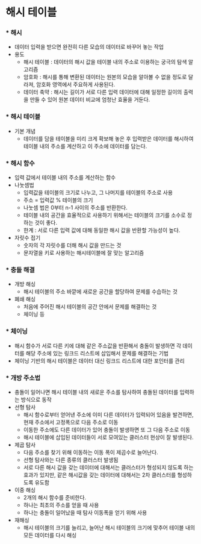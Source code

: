# 해시 테이블
### * 해시
* 데이터 입력을 받으면 완전히 다른 모습의 데이터로 바꾸어 놓는 작업
* 용도
  - 해시 테이블
    : 데이터의 해시 값을 테이블 내의 주소로 이용하는 궁극의 탐색 알고리즘
  - 암호화
    : 해시를 통해 변환된 데이터는 원본의 모습을 알아볼 수 없을 정도로 달라져, 암호화 영역에서 주요하게 사용된다.
  - 데이터 축약
    : 해시는 길이가 서로 다른 입력 데이터에 대해 일정한 길이의 출력을 만들 수 있어 원본 데이터 비교에 엄청난 효율을 거둔다.

### * 해시 테이블 
* 기본 개념
  - 데이터를 담을 테이블을 미리 크게 확보해 놓은 후 입력받은 데이터를 해시하여 테이블 내의 주소를 계산하고 이 주소에 데이터를 담는다.
    
### * 해시 함수
* 입력 값에서 테이블 내의 주소를 계산하는 함수
* 나눗셈법
  - 입력값을 테이블의 크기로 나누고, 그 나머지를 테이블의 주소로 사용
  - 주소 = 입력값 % 테이블의 크기
  - 나눗셈 법은 0부터 n-1 사이의 주소를 반환한다.
  - 테이블 내의 공간을 효율적으로 사용하기 위해서는 테이블의 크기를 소수로 정하는 것이 좋다.
  - 한계 : 서로 다른 입력 값에 대해 동일한 해시 값을 반환할 가능성이 높다.
* 자릿수 접기
  - 숫자의 각 자릿수를 더해 해시 값을 만드는 것
  - 문자열을 키로 사용하는 해시테이블에 잘 맞는 알고리즘

### * 충돌 해결
* 개방 해싱
  - 해시 테이블의 주소 바깥에 새로운 공간을 할당하여 문제를 수습하는 것
* 폐쇄 해싱 
  - 처음에 주어진 해시 테이블의 공간 안에서 문제를 해결하는 것
  - 체이닝 등

### * 체이닝
* 해시 함수가 서로 다른 키에 대해 같은 주소값을 반환해서 충돌이 발생하면 각 데이터를 해당 주소에 있는 링크드 리스트에 삽입해서 문제를 해결하는 기법
* 체이닝 기반의 해시 테이블은 데이터 대신 링크드 리스트에 대한 포인터를 관리

### * 개방 주소법
* 충돌이 일어나면 해시 테이블 내의 새로운 주소를 탐사하여 충돌된 데이터를 입력하는 방식으로 동작
* 선형 탐사
  - 해시 함수로부터 얻어낸 주소에 이미 다른 데이터가 입력되어 있음을 발견하면, 현재 주소에서 고정폭으로 다음 주소로 이동
  - 이동한 주소에도 다른 데이터가 있어 충돌이 발생하면 또 그 다음 주소로 이동
  - 해시 테이블에 삽입된 데이터들이 서로 모여있는 클러스터 현상이 잘 발생된다.
* 제곱 탐사
  - 다음 주소를 찾기 위해 이동하는 이동 폭이 제곱수로 늘어난다.
  - 선형 탐사와는 다른 종류의 클러스터 발생됨
  - 서로 다른 해시 값을 갖는 데이터에 대해서는 클러스터가 형성되지 않도록 하는 효과가 있지만, 같은 해시값을 갖는 데이터에 대해서는 2차 클러스터를 형성하도록 유도함
* 이중 해싱
  - 2개의 해시 함수를 준비한다.
  - 하나는 최초의 주소를 얻을 때 사용
  - 하나는 충돌이 일어났을 때 탐사 이동폭을 얻기 위해 사용
* 재해싱
  - 해시 테이블의 크기를 늘리고, 늘어난 해시 테이블의 크기에 맞추어 테이블 내의 모든 데이터를 다시 해싱